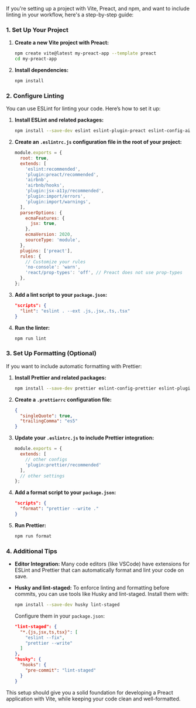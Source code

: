 If you're setting up a project with Vite, Preact, and npm, and want to include linting in your workflow, here's a step-by-step guide:

### 1. Set Up Your Project

1. **Create a new Vite project with Preact:**
   ```bash
   npm create vite@latest my-preact-app --template preact
   cd my-preact-app
   ```

2. **Install dependencies:**
   ```bash
   npm install
   ```

### 2. Configure Linting

You can use ESLint for linting your code. Here’s how to set it up:

1. **Install ESLint and related packages:**
   ```bash
   npm install --save-dev eslint eslint-plugin-preact eslint-config-airbnb eslint-plugin-import eslint-plugin-jsx-a11y eslint-plugin-react eslint-plugin-react-hooks
   ```

2. **Create an `.eslintrc.js` configuration file in the root of your project:**

   ```js
   module.exports = {
     root: true,
     extends: [
       'eslint:recommended',
       'plugin:preact/recommended',
       'airbnb',
       'airbnb/hooks',
       'plugin:jsx-a11y/recommended',
       'plugin:import/errors',
       'plugin:import/warnings',
     ],
     parserOptions: {
       ecmaFeatures: {
         jsx: true,
       },
       ecmaVersion: 2020,
       sourceType: 'module',
     },
     plugins: ['preact'],
     rules: {
       // Customize your rules
       'no-console': 'warn',
       'react/prop-types': 'off', // Preact does not use prop-types
     },
   };
   ```

3. **Add a lint script to your `package.json`:**

   ```json
   "scripts": {
     "lint": "eslint . --ext .js,.jsx,.ts,.tsx"
   }
   ```

4. **Run the linter:**

   ```bash
   npm run lint
   ```

### 3. Set Up Formatting (Optional)

If you want to include automatic formatting with Prettier:

1. **Install Prettier and related packages:**
   ```bash
   npm install --save-dev prettier eslint-config-prettier eslint-plugin-prettier
   ```

2. **Create a `.prettierrc` configuration file:**

   ```json
   {
     "singleQuote": true,
     "trailingComma": "es5"
   }
   ```

3. **Update your `.eslintrc.js` to include Prettier integration:**

   ```js
   module.exports = {
     extends: [
       // other configs
       'plugin:prettier/recommended'
     ],
     // other settings
   };
   ```

4. **Add a format script to your `package.json`:**

   ```json
   "scripts": {
     "format": "prettier --write ."
   }
   ```

5. **Run Prettier:**

   ```bash
   npm run format
   ```

### 4. Additional Tips

- **Editor Integration:** Many code editors (like VSCode) have extensions for ESLint and Prettier that can automatically format and lint your code on save.
- **Husky and lint-staged:** To enforce linting and formatting before commits, you can use tools like Husky and lint-staged. Install them with:

  ```bash
  npm install --save-dev husky lint-staged
  ```

  Configure them in your `package.json`:

  ```json
  "lint-staged": {
    "*.{js,jsx,ts,tsx}": [
      "eslint --fix",
      "prettier --write"
    ]
  },
  "husky": {
    "hooks": {
      "pre-commit": "lint-staged"
    }
  }
  ```

This setup should give you a solid foundation for developing a Preact application with Vite, while keeping your code clean and well-formatted.
